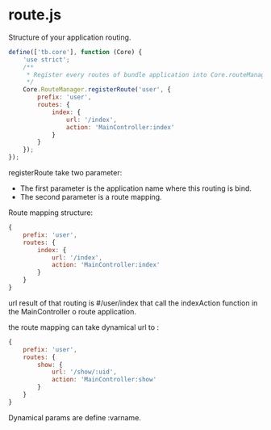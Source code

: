 # route.js
Structure of your application routing.
```js
define(['tb.core'], function (Core) {
    'use strict';
    /**
     * Register every routes of bundle application into Core.routeManager
     */
    Core.RouteManager.registerRoute('user', {
        prefix: 'user',
        routes: {
            index: {
                url: '/index',
                action: 'MainController:index'
            }
        }
    });
});
```
registerRoute take two parameter:
* The first parameter is the application name where this routing is bind.
* The second parameter is a route mapping.

Route mapping structure:
```js
{
    prefix: 'user',
    routes: {
        index: {
            url: '/index',
            action: 'MainController:index'
        }
    }
}
```
url result of that routing is #/user/index that call the indexAction function in the MainController o route application.

the route mapping can take dynamical url to :

```js
{
    prefix: 'user',
    routes: {
        show: {
            url: '/show/:uid',
            action: 'MainController:show'
        }
    }
}
```
Dynamical params are define :varname.


